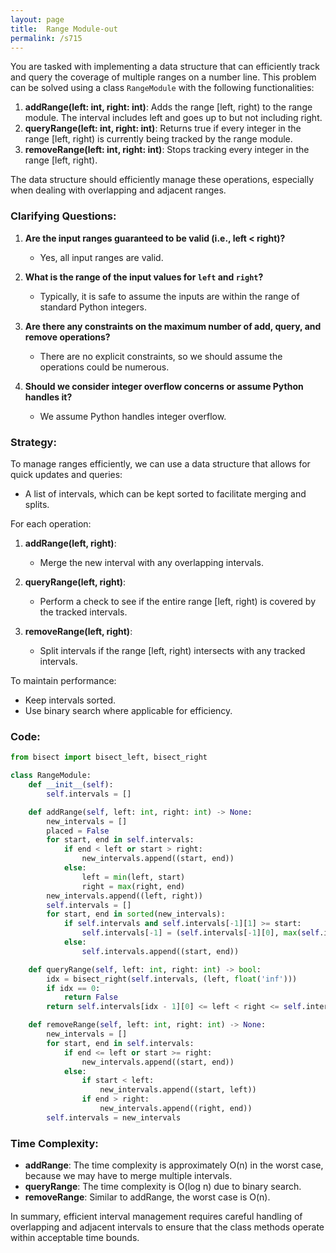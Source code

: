```yaml
---
layout: page
title:  Range Module-out
permalink: /s715
---
```


You are tasked with implementing a data structure that can efficiently track and query the coverage of multiple ranges on a number line. This problem can be solved using a class `RangeModule` with the following functionalities:

1. **addRange(left: int, right: int)**: Adds the range [left, right) to the range module. The interval includes left and goes up to but not including right.
2. **queryRange(left: int, right: int)**: Returns true if every integer in the range [left, right) is currently being tracked by the range module.
3. **removeRange(left: int, right: int)**: Stops tracking every integer in the range [left, right).

The data structure should efficiently manage these operations, especially when dealing with overlapping and adjacent ranges.

### Clarifying Questions:

1. **Are the input ranges guaranteed to be valid (i.e., left < right)?**
   - Yes, all input ranges are valid.

2. **What is the range of the input values for `left` and `right`?**
   - Typically, it is safe to assume the inputs are within the range of standard Python integers.

3. **Are there any constraints on the maximum number of add, query, and remove operations?**
   - There are no explicit constraints, so we should assume the operations could be numerous.

4. **Should we consider integer overflow concerns or assume Python handles it?**
   - We assume Python handles integer overflow.

### Strategy:

To manage ranges efficiently, we can use a data structure that allows for quick updates and queries:
- A list of intervals, which can be kept sorted to facilitate merging and splits.

For each operation:
1. **addRange(left, right)**:
   - Merge the new interval with any overlapping intervals.

2. **queryRange(left, right)**:
   - Perform a check to see if the entire range [left, right) is covered by the tracked intervals.

3. **removeRange(left, right)**:
   - Split intervals if the range [left, right) intersects with any tracked intervals.

To maintain performance:
- Keep intervals sorted.
- Use binary search where applicable for efficiency.

### Code:

```python
from bisect import bisect_left, bisect_right

class RangeModule:
    def __init__(self):
        self.intervals = []

    def addRange(self, left: int, right: int) -> None:
        new_intervals = []
        placed = False
        for start, end in self.intervals:
            if end < left or start > right:
                new_intervals.append((start, end))
            else:
                left = min(left, start)
                right = max(right, end)
        new_intervals.append((left, right))
        self.intervals = []
        for start, end in sorted(new_intervals):
            if self.intervals and self.intervals[-1][1] >= start:
                self.intervals[-1] = (self.intervals[-1][0], max(self.intervals[-1][1], end))
            else:
                self.intervals.append((start, end))

    def queryRange(self, left: int, right: int) -> bool:
        idx = bisect_right(self.intervals, (left, float('inf')))
        if idx == 0:
            return False
        return self.intervals[idx - 1][0] <= left < right <= self.intervals[idx - 1][1]

    def removeRange(self, left: int, right: int) -> None:
        new_intervals = []
        for start, end in self.intervals:
            if end <= left or start >= right:
                new_intervals.append((start, end))
            else:
                if start < left:
                    new_intervals.append((start, left))
                if end > right:
                    new_intervals.append((right, end))
        self.intervals = new_intervals
```

### Time Complexity:

- **addRange**: The time complexity is approximately O(n) in the worst case, because we may have to merge multiple intervals.
- **queryRange**: The time complexity is O(log n) due to binary search.
- **removeRange**: Similar to addRange, the worst case is O(n).

In summary, efficient interval management requires careful handling of overlapping and adjacent intervals to ensure that the class methods operate within acceptable time bounds.